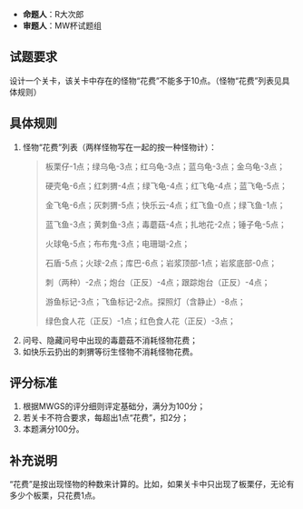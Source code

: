 - **命题人**：R大次郎
- **审题人**：MW杯试题组

## 试题要求
设计一个关卡，该关卡中存在的怪物“花费”不能多于10点。（怪物“花费”列表见具体规则）

## 具体规则
1. 怪物“花费”列表（两样怪物写在一起的按一种怪物计）：<br>
    > 板栗仔-1点；绿乌龟-3点；红乌龟-3点；蓝乌龟-3点；金乌龟-3点；
    >
    > 硬壳龟-6点；红刺猬-4点；绿飞龟-4点；红飞龟-4点；蓝飞龟-5点；
    >
    > 金飞龟-6点；灰刺猬-5点；快乐云-4点；红飞鱼-0点；绿飞鱼-1点；
    >
    > 蓝飞鱼-3点；黄刺鱼-3点；毒蘑菇-4点；扎地花-2点；锤子龟-5点；
    >
    > 火球龟-5点；布布鬼-3点；电珊瑚-2点；
    >
    > 石盾-5点；火球-2点；库巴-6点；岩浆顶部-1点；岩浆底部-0点；
    >
    > 刺（两种）-2点；炮台（正反）-4点；跟踪炮台（正反）-4点；
    >
    > 游鱼标记-3点；飞鱼标记-2点。探照灯（含静止）-8点；
    >
    > 绿色食人花（正反）-1点；红色食人花（正反）-3点；
2. 问号、隐藏问号中出现的毒蘑菇不消耗怪物花费；
3. 如快乐云扔出的刺猬等衍生怪物不消耗怪物花费。

## 评分标准

1. 根据MWGS的评分细则评定基础分，满分为100分；
2. 若关卡不符合要求，每超出1点“花费”，扣2分；
3. 本题满分100分。

## 补充说明

“花费”是按出现怪物的种数来计算的。比如，如果关卡中只出现了板栗仔，无论有多少个板栗，只花费1点。